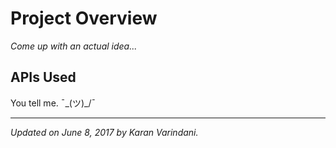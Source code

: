# Project Overview

_Come up with an actual idea..._

## APIs Used
You tell me. ¯\_(ツ)_/¯ 

----
_Updated on June 8, 2017 by Karan Varindani._